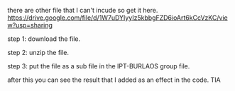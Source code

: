 there are other file that I can't incude so get it here. https://drive.google.com/file/d/1W7uDYIyyIz5kbbgFZD6ioArt6kCcVzKC/view?usp=sharing

step 1: download the file.

step 2: unzip the file.

step 3: put the file as a sub file in the IPT-BURLAOS group file.

after this you can see the result that I added as an effect in the code. TIA
